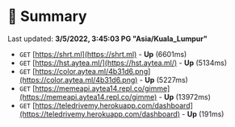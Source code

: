 # 📖 Summary
Last updated: **3/5/2022, 3:45:03 PG "Asia/Kuala_Lumpur"**

- `GET` [https://shrt.ml](https://shrt.ml) - **Up** (6601ms)
- `GET` [https://hst.aytea.ml/](https://hst.aytea.ml/) - **Up** (5134ms)
- `GET` [https://color.aytea.ml/4b31d6.png](https://color.aytea.ml/4b31d6.png) - **Up** (5227ms)
- `GET` [https://memeapi.aytea14.repl.co/gimme](https://memeapi.aytea14.repl.co/gimme) - **Up** (13972ms)
- `GET` [https://teledrivemy.herokuapp.com/dashboard](https://teledrivemy.herokuapp.com/dashboard) - **Up** (191ms)
